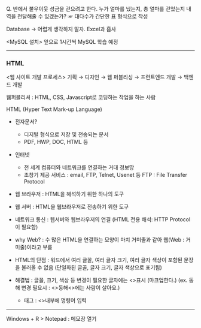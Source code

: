 Q. 반에서 불우이웃 성금을 걷으려고 한다. 누가 얼마를 냈는지, 총 얼마를 걷었는지 내역을 전달해줄 수 있겠는가?
   ☞ 대다수가 간단한 표 형식으로 작성
   
   Database → 어렵게 생각하지 말자. Excel과 흡사

  <MySQL 설치> 앞으로 1시간씩 MySQL 학습 예정

---

### HTML

<웹 사이트 개발 프로세스>
기획 → 디자인 → 웹 퍼블리싱 → 프런트엔드 개발 → 백엔드 개발

웹퍼블리셔 : HTML, CSS, Javascript로 코딩하는 작업을 하는 사람

HTML (Hyper Text Mark-up Language)
- 전자문서?
  * 디지털 형식으로 저장 및 전송되는 문서
  * PDF, HWP, DOC, HTML 등

- 인터넷
  * 전 세계 컴퓨터와 네트워크를 연결하는 거대 정보망
  * 초창기 제공 서비스 : email, FTP, Telnet, Usenet 등
    FTP : File Transfer Protocol

- 웹 브라우저 : HTML을 해석하기 위한 하나의 도구    
- 웹 서버 : HTML을 웹브라우저로 전송하기 위한 도구
- 네트워크 통신 : 웹서버와 웹브라우저의 연결 (HTML 전용 해석: HTTP Protocol이 필요함)

- why Web? : 수 많은 HTML을 연결하는 모양이 마치 거미줄과 같아 웹(Web : 거미줄)이라고 부름

- HTML의 단점 : 워드에서 여러 글꼴, 여러 글자 크기, 여러 글자 색상이 포함된 문장을 불러올 수 없음
  (단일화된 글골, 글자 크기, 글자 색상으로 표기됨)

- 해결법 : 글꼴, 크기, 색상 등 변경이 필요한 글자에는 <>표시 (마크업한다.)
  (ex. 동해 변경 필요시 : <>동해<>에는 사람이 살아요.)
  * 태그 : <>내부에 명령어 입력
---

Windows + R > Notepad : 메모장 열기
